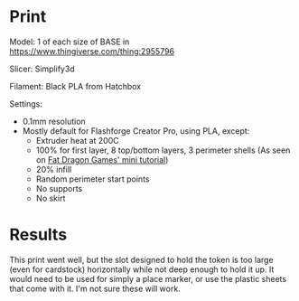 # Print

Model: 1 of each size of BASE in https://www.thingiverse.com/thing:2955796

Slicer: Simplify3d

Filament: Black PLA from Hatchbox

Settings:
- 0.1mm resolution
- Mostly default for Flashforge Creator Pro, using PLA, except:
    - Extruder heat at 200C
    - 100% for first layer, 8 top/bottom layers, 3 perimeter shells (As seen on [Fat Dragon Games' mini tutorial](https://www.youtube.com/watch?time_continue=716&v=AqEWl51s9Rw&feature=emb_logo))
    - 20% infill
    - Random perimeter start points
    - No supports
    - No skirt

# Results

This print went well, but the slot designed to hold the token is too large (even for cardstock) horizontally while not deep enough to hold it up. It would need to be used for simply a place marker, or use the plastic sheets that come with it. I'm not sure these will work.

